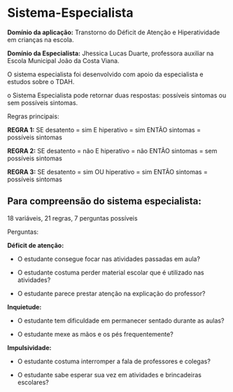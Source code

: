 # Sistema-Especialista

**Domínio da aplicação:** Transtorno do Déficit de Atenção e Hiperatividade em crianças na escola.

**Domínio da Especialista:** Jhessica Lucas Duarte, professora auxiliar na Escola Municipal João da Costa Viana.

O sistema especialista foi desenvolvido com apoio da especialista e estudos sobre o TDAH.

o Sistema Especialista pode retornar duas respostas: possíveis sintomas ou sem possíveis sintomas.

Regras principais:

  **REGRA 1:** SE desatento = sim E hiperativo = sim ENTÃO sintomas = possíveis sintomas

  **REGRA 2:** SE desatento = não E hiperativo = não ENTÃO sintomas = sem possíveis sintomas

  **REGRA 3:** SE desatento = sim OU hiperativo = sim ENTÃO sintomas = possíveis sintomas

## Para compreensão do sistema especialista:

18 variáveis, 21 regras, 7 perguntas possíveis

Perguntas:

**Déficit de atenção:**

- O estudante consegue focar nas atividades passadas em aula?

- O estudante costuma perder material escolar que é utilizado nas atividades?

- O estudante parece prestar atenção na explicação do professor?


**Inquietude:**

- O estudante tem dificuldade em permanecer sentado durante as aulas?

- O estudante mexe as mãos e os pés frequentemente?

**Impulsividade:**

- O estudante costuma interromper a fala de professores e colegas?

- O estudante sabe esperar sua vez em atividades e brincadeiras escolares?
